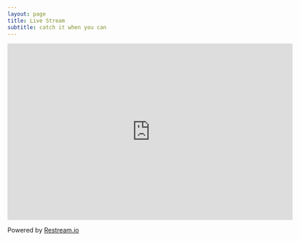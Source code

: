 ```yaml
---
layout: page
title: Live Stream
subtitle: catch it when you can
---
```


<iframe src="https://embed.restream.io/player/index.html?token=fa1eef80d13386319dd24d4d21b66391" width="640" height="396" frameborder="0" allowfullscreen></iframe><p>Powered by <a href="https://restream.io">Restream.io</a></p>
